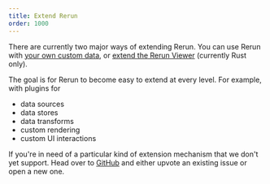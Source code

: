 ```yaml
---
title: Extend Rerun
order: 1000
---
```


There are currently two major ways of extending Rerun. You can use Rerun with [your own custom data](logging/custom-data.md), or [extend the Rerun Viewer](visualization/extend-ui.md) (currently Rust only).

The goal is for Rerun to become easy to extend at every level. For example, with plugins for
- data sources
- data stores
- data transforms
- custom rendering
- custom UI interactions

If you're in need of a particular kind of extension mechanism that we don't yet support. Head over to [GitHub](https://github.com/rerun-io/rerun/issues) and either upvote an existing issue or open a new one.
